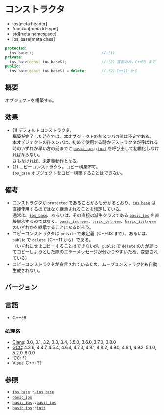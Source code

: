 # コンストラクタ
* ios[meta header]
* function[meta id-type]
* std[meta namespace]
* ios_base[meta class]

```cpp
protected:
  ios_base();                               // (1)
private:
  ios_base(const ios_base&);                // (2) 宣言のみ、C++03 まで
public:
  ios_base(const ios_base&) = delete;       // (2) C++11 から
```

## 概要
オブジェクトを構築する。


## 効果
- (1) デフォルトコンストラクタ。  
    構築が完了した時点では、本オブジェクトの各メンバの値は不定である。  
    本オブジェクトの各メンバは、初めて使用する時かデストラクタが呼ばれる時のいずれか早い方の前までに [`basic_ios`](../basic_ios.md)`::`[`init`](../basic_ios/init.md) を呼び出して初期化しなければならない。  
    さもなければ、未定義動作となる。
- (2) コピーコンストラクタ。コピー構築不可。  
    [`ios_base`](../ios_base.md) オブジェクトをコピー構築することはできない。


## 備考
- コンストラクタが `protected` であることからも分かるとおり、[`ios_base`](../ios_base.md) は直接使用するのではなく継承されることを想定している。  
    通常は、[`ios_base`](../ios_base.md)、あるいは、その直接の派生クラスである [`basic_ios`](../basic_ios.md) を直接継承するのではなく、[`basic_istream`](../../istream/basic_istream.md)、[`basic_ostream`](../../ostream/basic_ostream.md)、[`basic_iostream`](../../istream/basic_iostream.md) のいずれかを継承することになるだろう。
- コピーコンストラクタは `private` で未定義（C++03 まで）、あるいは、`public` で `delete`（C++11 から）である。  
    （いずれにせよコピーすることはできないが、`public` で `delete` の方が誤ってコピーしようとした際のエラーメッセージが分かりやすいため、変更されている）
- コピーコンストラクタが宣言されているため、ムーブコンストラクタも自動生成されない。


## バージョン
## 言語
- C++98

### 処理系
- [Clang](/implementation.md#clang): 3.0, 3.1, 3.2, 3.3, 3.4, 3.5.0, 3.6.0, 3.7.0, 3.8.0
- [GCC](/implementation.md#gcc): 4.3.6, 4.4.7, 4.5.4, 4.6.4, 4.7.3, 4.8.1, 4.8.2, 4.9.0, 4.9.1, 4.9.2, 5.1.0, 5.2.0, 6.0.0
- [ICC](/implementation.md#icc): ??
- [Visual C++](/implementation.md#visual_cpp): ??


## 参照
- [`ios_base`](../ios_base.md)`::`[`~ios_base`](op_destructor.md)
- [`basic_ios`](../basic_ios.md)
- [`basic_ios`](../basic_ios.md)`::`[`basic_ios`](../basic_ios/op_constructor.md)
- [`basic_ios`](../basic_ios.md)`::`[`init`](../basic_ios/init.md)
